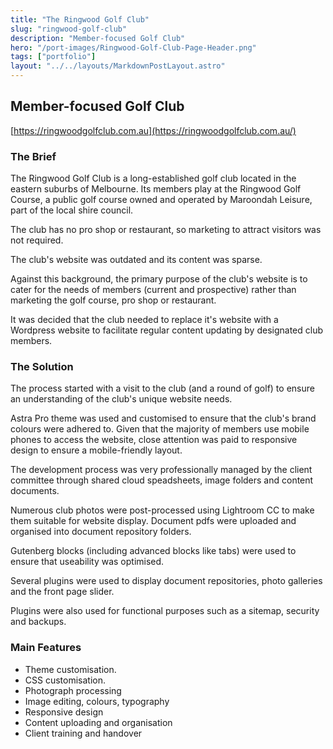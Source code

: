 ```yaml
---
title: "The Ringwood Golf Club"
slug: "ringwood-golf-club"
description: "Member-focused Golf Club"
hero: "/port-images/Ringwood-Golf-Club-Page-Header.png"
tags: ["portfolio"]
layout: "../../layouts/MarkdownPostLayout.astro"
---
```


## Member-focused Golf Club

[https://ringwoodgolfclub.com.au](https://ringwoodgolfclub.com.au/)

### The Brief

The Ringwood Golf Club is a long-established golf club located in the eastern suburbs of Melbourne. Its members play at the Ringwood Golf Course, a public golf course owned and operated by Maroondah Leisure, part of the local shire council.

The club has no pro shop or restaurant, so marketing to attract visitors was not required.

The club's website was outdated and its content was sparse.

Against this background, the primary purpose of the club's website is to cater for the needs of members (current and prospective) rather than marketing the golf course, pro shop or restaurant.

It was decided that the club needed to replace it's website with a Wordpress website to facilitate regular content updating by designated club members.

### The Solution

The process started with a visit to the club (and a round of golf) to ensure an understanding of the club's unique website needs.

Astra Pro theme was used and customised to ensure that the club's brand colours were adhered to. Given that the majority of members use mobile phones to access the website, close attention was paid to responsive design to ensure a mobile-friendly layout.

The development process was very professionally managed by the client committee through shared cloud speadsheets, image folders and content documents.

Numerous club photos were post-processed using Lightroom CC to make them suitable for website display. Document pdfs were uploaded and organised into document repository folders.

Gutenberg blocks (including advanced blocks like tabs) were used to ensure that useability was optimised.

Several plugins were used to display document repositories, photo galleries and the front page slider.

Plugins were also used for functional purposes such as a sitemap, security and backups.

### Main Features

- Theme customisation.
- CSS customisation.
- Photograph processing
- Image editing, colours, typography
- Responsive design
- Content uploading and organisation
- Client training and handover
